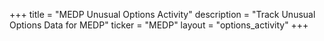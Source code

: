 +++
title = "MEDP Unusual Options Activity"
description = "Track Unusual Options Data for MEDP"
ticker = "MEDP"
layout = "options_activity"
+++

